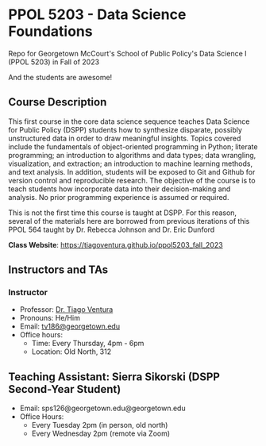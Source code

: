 # PPOL 5203 - Data Science Foundations

Repo for Georgetown McCourt's School of Public Policy's Data Science I (PPOL 5203) in Fall of 2023

And the students are awesome!

## Course Description

This first course in the core data science sequence teaches Data Science for Public Policy (DSPP) students how to synthesize disparate, possibly unstructured data in order to draw meaningful insights. Topics covered include the fundamentals of object-oriented programming in Python; literate programming; an introduction to algorithms and data types; data wrangling, visualization, and extraction; an introduction to machine learning methods, and text analysis. In addition, students will be exposed to Git and Github for version control and reproducible research. The objective of the course is to teach students how incorporate data into their decision-making and analysis. No prior programming experience is assumed or required.

This is not the first time this course is taught at DSPP. For this reason, several of the materials here are borrowed from previous iterations of this PPOL 564 taught by Dr. Rebecca Johnson and Dr. Eric Dunford

**Class Website**: <https://tiagoventura.github.io/ppol5203_fall_2023>

## Instructors and TAs

### Instructor

-   Professor: [Dr. Tiago Ventura](https://www.venturatiago.com/)
-   Pronouns: He/Him
-   Email: [tv186\@georgetown.edu](mailto:tv186@georgetown.edu)
-   Office hours:
    -   Time: Every Thursday, 4pm - 6pm
    -   Location: Old North, 312

## Teaching Assistant: Sierra Sikorski (DSPP Second-Year Student)

-   Email: sps126\@georgetown.edu\@georgetown.edu
-   Office Hours:
    -   Every Tuesday 2pm (in person, old north)
    -   Every Wednesday 2pm (remote via Zoom)
